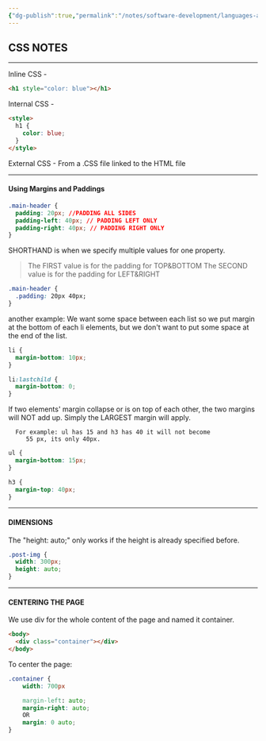```yaml
---
{"dg-publish":true,"permalink":"/notes/software-development/languages-and-frameworks/web-development/front-end/css/css-course-notes/","tags":["programming","webdevelopment","frontend","css"],"created":"2025-07-13T15:25:24.565+08:00"}
---
```



## CSS NOTES

---

Inline CSS -

```html
<h1 style="color: blue"></h1>
```

Internal CSS -

```html
<style>
  h1 {
    color: blue;
  }
</style>
```

External CSS - From a .CSS file linked to the HTML file

---

#### Using Margins and Paddings

```css
.main-header {
  padding: 20px; //PADDING ALL SIDES
  padding-left: 40px; // PADDING LEFT ONLY
  padding-right: 40px; // PADDING RIGHT ONLY
}
```

SHORTHAND is when we specify multiple values for one property.

> The FIRST value is for the padding for TOP&BOTTOM
> The SECOND value is for the padding for LEFT&RIGHT

```css
.main-header {
  .padding: 20px 40px;
}
```

another example:
We want some space between each list so we put margin at the bottom of each li elements, but we don't want to put some space at the end of the list.

```css
li {
  margin-bottom: 10px;
}

li:lastchild {
  margin-bottom: 0;
}
```

If two elements' margin collapse or is on top of each other, the two margins will NOT add up. Simply the LARGEST margin will apply.

      For example: ul has 15 and h3 has 40 it will not become
         55 px, its only 40px.

```css
ul {
  margin-bottom: 15px;
}

h3 {
  margin-top: 40px;
}
```

---

#### DIMENSIONS

The "height: auto;" only works if the height is already specified before.

```css
.post-img {
  width: 300px;
  height: auto;
}
```

---

#### CENTERING THE PAGE

We use div for the whole content of the page and named it container.

```html
<body>
  <div class="container"></div>
</body>
```

To center the page:

```css
.container {
	width: 700px

	margin-left: auto;
	margin-right: auto;
	OR
	margin: 0 auto;
}
```
